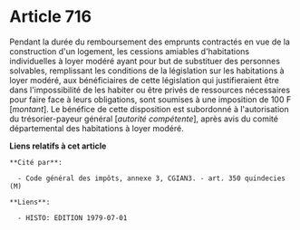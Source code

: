 # Article 716

Pendant la durée du remboursement des emprunts contractés en vue de la construction d'un logement, les cessions amiables
d'habitations individuelles à loyer modéré ayant pour but de substituer des personnes solvables, remplissant les conditions
de la législation sur les habitations à loyer modéré, aux bénéficiaires de cette législation qui justifieraient être dans
l'impossibilité de les habiter ou être privés de ressources nécessaires pour faire face à leurs obligations, sont soumises à
une imposition de 100 F [*montant*].     Le bénéfice de cette disposition est subordonné à l'autorisation du trésorier-payeur
général [*autorité compétente*], après avis du comité départemental des habitations à loyer modéré.

**Liens relatifs à cet article**

	**Cité par**:

	  - Code général des impôts, annexe 3, CGIAN3. - art. 350 quindecies (M)

	**Liens**:

	  - HISTO: EDITION 1979-07-01
